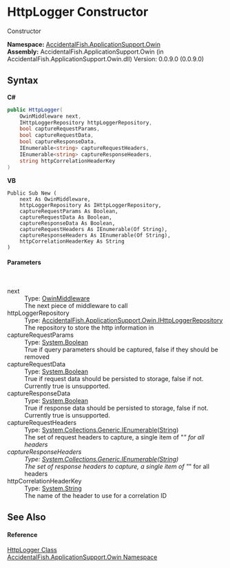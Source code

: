 # HttpLogger Constructor 
 

Constructor

**Namespace:**&nbsp;<a href="ca0f21c8-cb45-80fc-2327-cea660751f78">AccidentalFish.ApplicationSupport.Owin</a><br />**Assembly:**&nbsp;AccidentalFish.ApplicationSupport.Owin (in AccidentalFish.ApplicationSupport.Owin.dll) Version: 0.0.9.0 (0.0.9.0)

## Syntax

**C#**<br />
``` C#
public HttpLogger(
	OwinMiddleware next,
	IHttpLoggerRepository httpLoggerRepository,
	bool captureRequestParams,
	bool captureRequestData,
	bool captureResponseData,
	IEnumerable<string> captureRequestHeaders,
	IEnumerable<string> captureResponseHeaders,
	string httpCorrelationHeaderKey
)
```

**VB**<br />
``` VB
Public Sub New ( 
	next As OwinMiddleware,
	httpLoggerRepository As IHttpLoggerRepository,
	captureRequestParams As Boolean,
	captureRequestData As Boolean,
	captureResponseData As Boolean,
	captureRequestHeaders As IEnumerable(Of String),
	captureResponseHeaders As IEnumerable(Of String),
	httpCorrelationHeaderKey As String
)
```


#### Parameters
&nbsp;<dl><dt>next</dt><dd>Type: <a href="http://msdn2.microsoft.com/en-us/library/dn253760" target="_blank">OwinMiddleware</a><br />The next piece of middleware to call</dd><dt>httpLoggerRepository</dt><dd>Type: <a href="cfb92595-05f9-042f-90c9-08ae1f80feb6">AccidentalFish.ApplicationSupport.Owin.IHttpLoggerRepository</a><br />The repository to store the http information in</dd><dt>captureRequestParams</dt><dd>Type: <a href="http://msdn2.microsoft.com/en-us/library/a28wyd50" target="_blank">System.Boolean</a><br />True if query parameters should be captured, false if they should be removed</dd><dt>captureRequestData</dt><dd>Type: <a href="http://msdn2.microsoft.com/en-us/library/a28wyd50" target="_blank">System.Boolean</a><br />True if request data should be persisted to storage, false if not. Currently true is unsupported.</dd><dt>captureResponseData</dt><dd>Type: <a href="http://msdn2.microsoft.com/en-us/library/a28wyd50" target="_blank">System.Boolean</a><br />True if response data should be persisted to storage, false if not. Currently true is unsupported.</dd><dt>captureRequestHeaders</dt><dd>Type: <a href="http://msdn2.microsoft.com/en-us/library/9eekhta0" target="_blank">System.Collections.Generic.IEnumerable</a>(<a href="http://msdn2.microsoft.com/en-us/library/s1wwdcbf" target="_blank">String</a>)<br />The set of request headers to capture, a single item of "*" for all headers</dd><dt>captureResponseHeaders</dt><dd>Type: <a href="http://msdn2.microsoft.com/en-us/library/9eekhta0" target="_blank">System.Collections.Generic.IEnumerable</a>(<a href="http://msdn2.microsoft.com/en-us/library/s1wwdcbf" target="_blank">String</a>)<br />The set of response headers to capture, a single item of "*" for all headers</dd><dt>httpCorrelationHeaderKey</dt><dd>Type: <a href="http://msdn2.microsoft.com/en-us/library/s1wwdcbf" target="_blank">System.String</a><br />The name of the header to use for a correlation ID</dd></dl>

## See Also


#### Reference
<a href="b983b0c5-aa1c-ec94-42a3-099ce427b830">HttpLogger Class</a><br /><a href="ca0f21c8-cb45-80fc-2327-cea660751f78">AccidentalFish.ApplicationSupport.Owin Namespace</a><br />